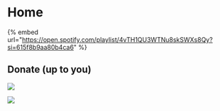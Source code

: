 # Home

{% embed url="https://open.spotify.com/playlist/4vTH1QU3WTNu8skSWXs8Qy?si=615f8b9aa80b4ca6" %}

## Donate (up to you)

![](https://promptpay.io/0909976974.png)

[![](https://codeinsane.files.wordpress.com/2022/02/bmc-button.png)](https://www.buymeacoffee.com/natthasath)
